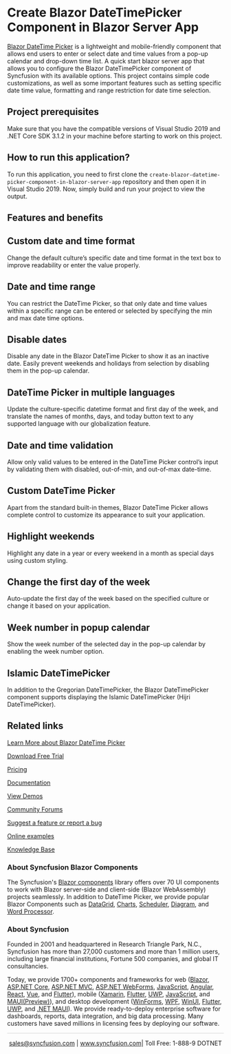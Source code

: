 # Create Blazor DateTimePicker Component in Blazor Server App

[Blazor DateTime Picker](https://www.syncfusion.com/blazor-components/blazor-datetime-picker?utm_source=github&utm_medium=listing&utm_campaign=blazor-datetime-picker-github-samples) is a lightweight and mobile-friendly component that allows end users to enter or select date and time values from a pop-up calendar and drop-down time list. A quick start blazor server app that allows you to configure the Blazor DateTimePicker component of Syncfusion with its available options. This project contains simple code customizations, as well as some important features such as setting specific date time value, formatting and range restriction for date time selection.

## Project prerequisites

Make sure that you have the compatible versions of Visual Studio 2019 and .NET Core SDK 3.1.2 in your machine before starting to work on this project.

## How to run this application?

To run this application, you need to first clone the `create-blazor-datetime-picker-component-in-blazor-server-app` repository and then open it in Visual Studio 2019. Now, simply build and run your project to view the output.

## Features and benefits

## Custom date and time format

Change the default culture’s specific date and time format in the text box to improve readability or enter the value properly.

## Date and time range

You can restrict the DateTime Picker, so that only date and time values within a specific range can be entered or selected by specifying the min and max date time options.

## Disable dates

Disable any date in the Blazor DateTime Picker to show it as an inactive date. Easily prevent weekends and holidays from selection by disabling them in the pop-up calendar.

## DateTime Picker in multiple languages

Update the culture-specific datetime format and first day of the week, and translate the names of months, days, and today button text to any supported language with our globalization feature.

## Date and time validation

Allow only valid values to be entered in the DateTime Picker control’s input by validating them with disabled, out-of-min, and out-of-max date-time.

## Custom DateTime Picker

Apart from the standard built-in themes, Blazor DateTime Picker allows complete control to customize its appearance to suit your application.

## Highlight weekends

Highlight any date in a year or every weekend in a month as special days using custom styling.

## Change the first day of the week

Auto-update the first day of the week based on the specified culture or change it based on your application.

## Week number in popup calendar

Show the week number of the selected day in the pop-up calendar by enabling the week number option.

## Islamic DateTimePicker

In addition to the Gregorian DateTimePicker, the Blazor DateTimePicker component supports displaying the Islamic DateTimePicker (Hijri DateTimePicker).

## Related links
[Learn More about Blazor DateTime Picker](https://www.syncfusion.com/blazor-components/blazor-datetime-picker?utm_source=github&utm_medium=listing&utm_campaign=blazor-datetime-picker-github-samples)

[Download Free Trial](https://www.syncfusion.com/downloads/blazor?utm_source=github&utm_medium=listing&utm_campaign=blazor-datetime-picker-github-samples)

[Pricing](https://www.syncfusion.com/sales/products/blazor?utm_source=github&utm_medium=listing&utm_campaign=blazor-datetime-picker-github-samples)

[Documentation](https://blazor.syncfusion.com/documentation/datetime-picker/getting-started?utm_source=github&utm_medium=listing&utm_campaign=blazor-datetime-picker-github-samples)

[View Demos](https://github.com/SyncfusionExamples/create-blazor-datetime-picker-component-in-blazor-server-app.git?utm_source=github&utm_medium=listing&utm_campaign=blazor-datetime-picker-github-samples)

[Community Forums](https://www.syncfusion.com/forums/blazor-components?utm_source=github&utm_medium=listing&utm_campaign=blazor-datetime-picker-github-samples)

[Suggest a feature or report a bug](https://www.syncfusion.com/feedback/blazor-components?utm_source=github&utm_medium=listing&utm_campaign=blazor-datetime-picker-github-samples)

[Online examples](https://blazor.syncfusion.com/demos/datetime-picker/default-functionalities?utm_source=github&utm_medium=listing&utm_campaign=blazor-datetime-picker-github-samples)

[Knowledge Base](https://www.syncfusion.com/kb/blazor-components?utm_source=github&utm_medium=listing&utm_campaign=blazor-datetime-picker-github-samples)

### About Syncfusion Blazor Components
The Syncfusion's [Blazor components](https://www.syncfusion.com/blazor-components?utm_source=github&utm_medium=listing&utm_campaign=blazor-datetime-picker-github-samples) library offers over 70 UI components to work with Blazor server-side and client-side (Blazor WebAssembly) projects seamlessly. In addition to DateTime Picker, we provide popular Blazor Components such as [DataGrid](https://www.syncfusion.com/blazor-components/blazor-datagrid?utm_source=github&utm_medium=listing&utm_campaign=blazor-datetime-picker-github-samples), [Charts](https://www.syncfusion.com/blazor-components/blazor-charts?utm_source=github&utm_medium=listing&utm_campaign=blazor-datetime-picker-github-samples), [Scheduler](https://www.syncfusion.com/blazor-components/blazor-scheduler?utm_source=github&utm_medium=listing&utm_campaign=blazor-datetime-picker-github-samples), [Diagram](https://www.syncfusion.com/blazor-components/blazor-diagram?utm_source=github&utm_medium=listing&utm_campaign=blazor-datetime-picker-github-samples), and [Word Processor](https://www.syncfusion.com/blazor-components/blazor-word-processor?utm_source=github&utm_medium=listing&utm_campaign=blazor-datetime-picker-github-samples).

### About Syncfusion

Founded in 2001 and headquartered in Research Triangle Park, N.C., Syncfusion has more than 27,000 customers and more than 1 million users, including large financial institutions, Fortune 500 companies, and global IT consultancies.
 
Today, we provide 1700+ components and frameworks for web ([Blazor](https://www.syncfusion.com/blazor-components?utm_source=github&utm_medium=listing&utm_campaign=blazor-datetime-picker-github-samples), [ASP.NET Core](https://www.syncfusion.com/aspnet-core-ui-controls?utm_source=github&utm_medium=listing&utm_campaign=blazor-datetime-picker-github-samples), [ASP.NET MVC](https://www.syncfusion.com/aspnet-mvc-ui-controls?utm_source=github&utm_medium=listing&utm_campaign=blazor-datetime-picker-github-samples), [ASP.NET WebForms](https://www.syncfusion.com/jquery/aspnet-webforms-ui-controls?utm_source=github&utm_medium=listing&utm_campaign=blazor-datetime-picker-github-samples), [JavaScript](https://www.syncfusion.com/javascript-ui-controls?utm_source=github&utm_medium=listing&utm_campaign=blazor-datetime-picker-github-samples), [Angular](https://www.syncfusion.com/angular-ui-components?utm_source=github&utm_medium=listing&utm_campaign=blazor-datetime-picker-github-samples), [React](https://www.syncfusion.com/react-ui-components?utm_source=github&utm_medium=listing&utm_campaign=blazor-datetime-picker-github-samples), [Vue](https://www.syncfusion.com/vue-ui-components?utm_source=github&utm_medium=listing&utm_campaign=blazor-datetime-picker-github-samples), and [Flutter](https://www.syncfusion.com/flutter-widgets?utm_source=github&utm_medium=listing&utm_campaign=blazor-datetime-picker-github-samples)), mobile ([Xamarin](https://www.syncfusion.com/xamarin-ui-controls?utm_source=github&utm_medium=listing&utm_campaign=blazor-datetime-picker-github-samples), [Flutter](https://www.syncfusion.com/flutter-widgets?utm_source=github&utm_medium=listing&utm_campaign=blazor-datetime-picker-github-samples), [UWP](https://www.syncfusion.com/uwp-ui-controls?utm_source=github&utm_medium=listing&utm_campaign=blazor-datetime-picker-github-samples), [JavaScript](https://www.syncfusion.com/javascript-ui-controls?utm_source=github&utm_medium=listing&utm_campaign=blazor-datetime-picker-github-samples), and [MAUI(Preview)](https://www.syncfusion.com/maui-controls?utm_source=github&utm_medium=listing&utm_campaign=blazor-datetime-picker-github-samples)), and desktop development ([WinForms](https://www.syncfusion.com/winforms-ui-controls?utm_source=github&utm_medium=listing&utm_campaign=blazor-datetime-picker-github-samples), [WPF](https://www.syncfusion.com/wpf-controls?utm_source=github&utm_medium=listing&utm_campaign=blazor-datetime-picker-github-samples), [WinUI](https://www.syncfusion.com/winui-controls?utm_source=github&utm_medium=listing&utm_campaign=blazor-datetime-picker-github-samples), [Flutter](https://www.syncfusion.com/flutter-widgets?utm_source=github&utm_medium=listing&utm_campaign=blazor-datetime-picker-github-samples), [UWP](https://www.syncfusion.com/uwp-ui-controls?utm_source=github&utm_medium=listing&utm_campaign=blazor-datetime-picker-github-samples), and [.NET MAUI](https://www.syncfusion.com/maui-controls?utm_source=github&utm_medium=listing&utm_campaign=blazor-datetime-picker-github-samples)). We provide ready-to-deploy enterprise software for dashboards, reports, data integration, and big data processing. Many customers have saved millions in licensing fees by deploying our software.

<hr style="height:0.3px;border:none;color:lightgrey;background-color:lightgrey;" />

<p align="center">
<a href="mailto:sales@syncfusion.com?Subject=Syncfusion Blazor DateTime Picker - GitHub" target="_top">sales@syncfusion.com</a> | <a href="https://www.syncfusion.com?utm_source=github&utm_medium=listing&utm_campaign=blazor-datetime-picker-github-samples">www.syncfusion.com</a>| Toll Free: 1-888-9 DOTNET <br>
</p>

